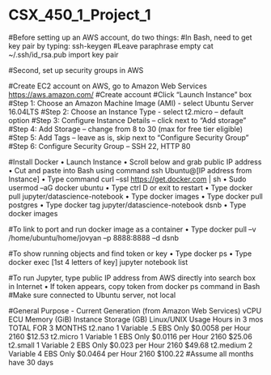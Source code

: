 # CSX_450_1_Project_1

#Before setting up an AWS account, do two things:
#In Bash, need to get key pair by typing:
ssh-keygen
#Leave paraphrase empty
cat ~/.ssh/id_rsa.pub import key pair

#Second, set up security groups in AWS


#Create EC2 account on AWS, go to Amazon Web Services
https://aws.amazon.com/
#Create account
#Click “Launch Instance” box
#Step 1: Choose an Amazon Machine Image (AMI) - select Ubuntu Server 16.04LTS
#Step 2: Choose an Instance Type - select t2.micro – default option
#Step 3: Configure Instance Details – click next to “Add storage”
#Step 4: Add Storage – change from 8 to 30 (max for free tier eligible)
#Step 5: Add Tags – leave as is, skip next to “Configure Security Group”
#Step 6: Configure Security Group – SSH 22, HTTP 80

#Install Docker
•	Launch Instance
•	Scroll below and grab public IP address
•	Cut and paste into Bash using command ssh Ubuntu@[IP address from Instance]
•	Type command curl –ssl https://get.docker.com | sh
•	Sudo usermod –aG docker ubuntu
•	Type ctrl D or exit to restart
•	Type docker pull jupyter/datascience-notebook
•	Type docker images
•	Type docker pull postgres
•	Type docker tag jupyter/datascience-notebook dsnb
•	Type docker images

#To link to port and run docker image as a container
•	Type docker pull –v /home/ubuntu/home/jovyan –p 8888:8888 –d dsnb

#To show running objects and find token or key
•	Type docker ps
•	Type docker exec [1st 4 letters of key] jupyter notebook list 

#To run Jupyter, type public IP address from AWS directly into search box in Internet
•	If token appears, copy token from docker ps command in Bash
#Make sure connected to Ubuntu server, not local

#General Purpose - Current Generation (from Amazon Web Services)
	     vCPU	ECU	Memory (GiB)	Instance Storage (GB)	Linux/UNIX Usage	Hours in 3 mos	TOTAL FOR 3 MONTHS
t2.nano	  1	  Variable	 .5	        EBS Only	      $0.0058 per Hour	    2160	            $12.53
t2.micro	1	  Variable	  1	        EBS Only	      $0.0116 per Hour	    2160	            $25.06
t2.small	1	  Variable	  2	        EBS Only	      $0.023 per Hour	      2160	            $49.68
t2.medium	2	  Variable	  4	        EBS Only	      $0.0464 per Hour	    2160	            $100.22
#Assume all months have 30 days

